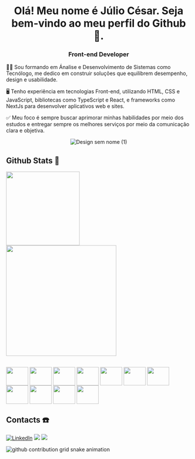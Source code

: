 <h1 align="center">Olá! Meu nome é Júlio César. Seja bem-vindo ao meu perfil do Github 👋.</h1> 
<h3 align="center">Front-end Developer</h3>


👨‍💻 Sou formando em Ánalise e Desenvolvimento de Sistemas como Tecnólogo, me dedico  em construir soluções que equilibrem desempenho, design e usabilidade.

🖥️ Tenho experiência em tecnologias Front-end, utilizando HTML, CSS e JavaScript, bibliotecas como TypeScript e React, e frameworks como NextJs para desenvolver aplicativos web e sites.

✅ Meu foco é sempre buscar aprimorar minhas habilidades por meio dos estudos e entregar sempre os melhores serviços por meio da comunicação clara e objetiva. 

<div align="center">

  ![Design sem nome (1)](https://github.com/user-attachments/assets/38a04f06-6a90-4588-89e0-fa65ef74f464)
</div>
<h2 align="left">Github Stats 🧮</h2> 

<div>
  <img height="200cm" src="https://github-readme-stats.vercel.app/api?username=Juliovsk1&show_icons=true&theme=tokyonight"/> <br>
  <img height="300cm" src="https://github-readme-stats.vercel.app/api/top-langs/?username=Juliovsk1&layout=pie&theme=tokyonight"/>
</div>

##
<div> 
  <img align="center" height="50" width="60" src="https://cdn.jsdelivr.net/gh/devicons/devicon@latest/icons/css3/css3-original.svg" />
  <img align="center" height="50" width="60" src="https://cdn.jsdelivr.net/gh/devicons/devicon@latest/icons/html5/html5-original.svg" />
  <img align="center" height="50" width="60" src="https://cdn.jsdelivr.net/gh/devicons/devicon@latest/icons/javascript/javascript-original.svg" />
  <img align="center" height="50" width="60" src="https://cdn.jsdelivr.net/gh/devicons/devicon@latest/icons/python/python-original.svg" />
  <img align="center" height="50" width="60" src="https://cdn.jsdelivr.net/gh/devicons/devicon@latest/icons/typescript/typescript-original.svg" />
  <img align="center" height="50" width="60" src="https://cdn.jsdelivr.net/gh/devicons/devicon@latest/icons/nextjs/nextjs-original.svg" />
  <img align="center" height="50" width="60" src="https://cdn.jsdelivr.net/gh/devicons/devicon@latest/icons/git/git-original.svg" />
  <img align="center" height="50" width="60" src="https://cdn.jsdelivr.net/gh/devicons/devicon@latest/icons/githubactions/githubactions-original.svg" />
  <img align="center" height="50" width="60" src="https://cdn.jsdelivr.net/gh/devicons/devicon@latest/icons/linux/linux-original.svg" />
  <img align="center" height="50" width="60" src="https://cdn.jsdelivr.net/gh/devicons/devicon@latest/icons/amazonwebservices/amazonwebservices-original-wordmark.svg" />
  <img align="center" height="50" width="60" src="https://cdn.jsdelivr.net/gh/devicons/devicon@latest/icons/figma/figma-original.svg" />
</div>


##

<h2 align="left">Contacts ☎️</h2>
<div>
  
  [![LinkedIn](https://img.shields.io/badge/linkedin-0A66C2?style=for-the-badge&logo=linkedin&logoColor=white)](http://www.linkedin.com/in/juliomaricaua)
<a href = "mailto:jcezarmaricaua@gmail.com"><img src="https://img.shields.io/badge/Gmail-D14836?style=for-the-badge&logo=gmail&logoColor=white" target="_blank"></a>
<a href="https://api.whatsapp.com/send?l=pt_BR&phone=5592985437732" target="_blank"><img src="https://img.shields.io/badge/WhatsApp-25D366?style=for-the-badge&logo=whatsapp&logoColor=white" target="_blank"></a>
</div>

<picture align="center">
  <source media="(prefers-color-scheme: dark)" srcset="https://raw.githubusercontent.com/mari4souza/Juliovsk1/output/github-contribution-grid-snake-dark.svg">
  <source media="(prefers-color-scheme: light)" srcset="https://raw.githubusercontent.com/mari4souza/Juliovsk1/output/github-contribution-grid-snake-dark.svg">
  <img align="center" alt="github contribution grid snake animation" src="https://raw.githubusercontent.com/mari4souza/Juliovsk1/output/github-contribution-grid-snake.svg">
</picture>
